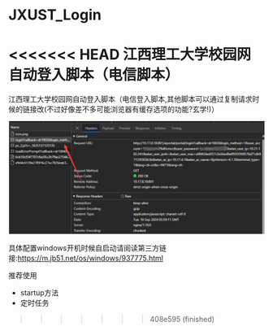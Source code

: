 # JXUST_Login
<<<<<<< HEAD
江西理工大学校园网自动登入脚本（电信脚本）
=======
江西理工大学校园网自动登入脚本（电信登入脚本,其他脚本可以通过复制请求时候的链接改(不过好像差不多可能浏览器有缓存选项的功能?玄学!)）

![image-20240910140040795](assets/image-20240910140040795.png)

具体配置windows开机时候自启动请阅读第三方链接:https://m.jb51.net/os/windows/937775.html

推荐使用

- startup方法
- 定时任务
>>>>>>> 408e595 (finished)
